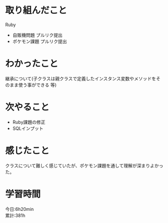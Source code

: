# 取り組んだこと       
Ruby
- 自販機問題 プルリク提出  
- ポケモン課題 プルリク提出  
# わかったこと
継承について(子クラスは親クラスで定義したインスタンス変数やメソッドをそのまま使う事ができる 等)  
# 次やること
- Ruby課題の修正  
- SQLインプット  
# 感じたこと
クラスについて難しく感じていたが、ポケモン課題を通して理解が深まりよかった。  
# 学習時間  
今日:6h20min  
累計:381h
